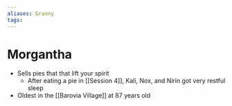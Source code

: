 ```yaml
---
aliases: Granny
tags: 
---
```


# Morgantha

- Sells pies that that lift your spirit
	- After eating a pie in [[Session 4]], Kali, Nox, and Nirin got very restful sleep
- Oldest in the [[Barovia Village]] at 87 years old